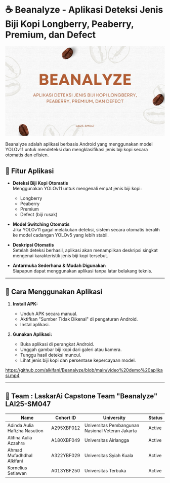 # ☕ Beanalyze - Aplikasi Deteksi Jenis Biji Kopi Longberry, Peaberry, Premium, dan Defect
![Image](Beanalyze_LAI25-SM047.jpg "image") <br>

Beanalyze adalah aplikasi berbasis Android yang menggunakan model YOLOv11 untuk mendeteksi dan mengklasifikasi jenis biji kopi secara otomatis dan efisien.

## 📱 Fitur Aplikasi

- **Deteksi Biji Kopi Otomatis**  
  Menggunakan YOLOv11 untuk mengenali empat jenis biji kopi:
  - Longberry
  - Peaberry
  - Premium
  - Defect (biji rusak)

- **Model Switching Otomatis**  
  Jika YOLOv11 gagal melakukan deteksi, sistem secara otomatis beralih ke model cadangan YOLOv5 yang lebih stabil.

- **Deskripsi Otomatis**  
  Setelah deteksi berhasil, aplikasi akan menampilkan deskripsi singkat mengenai karakteristik jenis biji kopi tersebut.

- **Antarmuka Sederhana & Mudah Digunakan**  
  Siapapun dapat menggunakan aplikasi tanpa latar belakang teknis.

---


## 🚀 Cara Menggunakan Aplikasi

1. **Install APK:**
   - Unduh APK secara manual.
   - Aktifkan "Sumber Tidak Dikenal" di pengaturan Android.
   - Instal aplikasi.

2. **Gunakan Aplikasi:**
   - Buka aplikasi di perangkat Android.
   - Unggah gambar biji kopi dari galeri atau kamera.
   - Tunggu hasil deteksi muncul.
   - Lihat jenis biji kopi dan persentase kepercayaan model.
  
https://github.com/alkifani/Beanalyze/blob/main/video%20demo%20aplikasi.mp4

---

## 🚀  Team : LaskarAi Capstone Team "Beanalyze" LAI25-SM047

| Name                        | Cohort ID   | University        | Status |
| --------------------------- | ------------ | ----------------- | ------ |
| Adinda Aulia Hafizha Nasution | A295XBF012  | Universitas Pembangunan Nasional Veteran Jakarta | Active |
| Alifina Aulia Azzahra          | A180XBF049  | Universitas Airlangga | Active |
| Ahmad Mufadhdhal Alkifani    | A322YBF029  |  Universitas Syiah Kuala | Active |
| Kornelius Setiawan          | A013YBF250  | Universitas Terbuka | Active |


